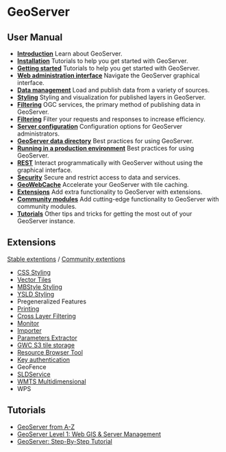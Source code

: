 # GeoServer

## User Manual
- [**Introduction**](https://docs.geoserver.org/main/en/user/introduction/index.html#introduction) Learn about GeoServer.
- [**Installation**](https://docs.geoserver.org/main/en/user/installation/index.html#installation) Tutorials to help you get started with GeoServer.
- [**Getting started**](https://docs.geoserver.org/main/en/user/webadmin/index.html#web-admin) Tutorials to help you get started with GeoServer.
- [**Web administration interface**](https://docs.geoserver.org/main/en/user/webadmin/index.html#web-admin) Navigate the GeoServer graphical interface.
- [**Data management**](https://docs.geoserver.org/main/en/user/data/index.html#data) Load and publish data from a variety of sources.
- [**Styling**](https://docs.geoserver.org/main/en/user/styling/index.html#styling) Styling and visualization for published layers in GeoServer.
- [**Filtering**](https://docs.geoserver.org/main/en/user/services/index.html#services) OGC services, the primary method of publishing data in GeoServer.
- [**Filtering**](https://docs.geoserver.org/main/en/user/filter/index.html#filtering) Filter your requests and responses to increase efficiency.
- [**Server configuration**](https://docs.geoserver.org/main/en/user/configuration/index.html#config) Configuration options for GeoServer administrators.
- [**GeoServer data directory**](https://docs.geoserver.org/main/en/user/datadirectory/index.html#datadir) Best practices for using GeoServer.
- [**Running in a production environment**](https://docs.geoserver.org/main/en/user/production/index.html#production) Best practices for using GeoServer.
- [**REST**](https://docs.geoserver.org/main/en/user/rest/index.html#rest) Interact programmatically with GeoServer without using the graphical interface.
- [**Security**](https://docs.geoserver.org/main/en/user/security/index.html#security) Secure and restrict access to data and services.
- [**GeoWebCache**](https://docs.geoserver.org/main/en/user/geowebcache/index.html#gwc) Accelerate your GeoServer with tile caching.
- [**Extensions**](https://docs.geoserver.org/main/en/user/extensions/index.html#extensions) Add extra functionality to GeoServer with extensions.
- [**Community modules**](https://docs.geoserver.org/main/en/user/community/index.html) Add cutting-edge functionality to GeoServer with community modules.
- [**Tutorials**](https://docs.geoserver.org/main/en/user/tutorials/index.html#tutorials) Other tips and tricks for getting the most out of your GeoServer instance.

## Extensions
[Stable extentions](https://github.com/kartoza/docker-geoserver/blob/master/build_data/stable_plugins.txt) / [Community extentions](https://github.com/kartoza/docker-geoserver/blob/master/build_data/community_plugins.txt)
- [CSS Styling](https://docs.geoserver.org/main/en/user/styling/css/index.html)
- [Vector Tiles](https://docs.geoserver.org/stable/en/user/extensions/vectortiles/install.html)
- [MBStyle Styling](https://docs.geoserver.org/latest/en/user/styling/mbstyle/index.html)
- [YSLD Styling](https://docs.geoserver.org/stable/en/user/styling/ysld/index.html)
- Pregeneralized Features
- [Printing](https://docs.geoserver.org/main/en/user/extensions/printing/index.html)
- [Cross Layer Filtering](https://docs.geoserver.org/main/en/user/extensions/querylayer/index.html)
- [Monitor](https://docs.geoserver.org/main/en/user/extensions/monitoring/index.html)
- [Importer](https://docs.geoserver.org/main/en/user/extensions/importer/index.html)
- [Parameters Extractor](https://docs.geoserver.org/main/en/user/extensions/params-extractor/index.html)
- [GWC S3 tile storage](https://docs.geoserver.org/main/en/user/extensions/gwc-s3/index.html)
- [Resource Browser Tool](https://docs.geoserver.org/stable/en/user/configuration/tools/resource/index.html)
- [Key authentication](https://docs.geoserver.org/main/en/user/extensions/authkey/index.html)
- GeoFence
- [SLDService](https://docs.geoserver.org/main/en/user/extensions/sldservice/index.html)
- [WMTS Multidimensional](https://docs.geoserver.org/stable/en/user/extensions/wmts-multidimensional/index.html)
- WPS

## Tutorials
- [GeoServer from A-Z](https://www.udemy.com/course/geoserver-from-a-z/)
- [GeoServer Level 1: Web GIS & Server Management](https://www.udemy.com/course/webgisandgeoserverwithservermanagement/)
- [GeoServer: Step-By-Step Tutorial](https://www.udemy.com/course/geoserver-step-by-step-tutorial/)